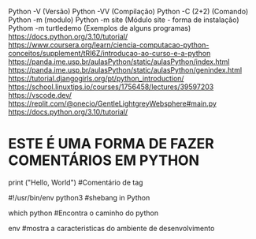 Python -V (Versão)
Python -VV (Compilação)
Python -C (2+2) (Comando)
Python -m (modulo)
Python -m site (Módulo site - forma de instalação)
Pythom -m turtledemo (Exemplos de alguns programas)
https://docs.python.org/3.10/tutorial/
https://www.coursera.org/learn/ciencia-computacao-python-conceitos/supplement/tRI6Z/introducao-ao-curso-e-a-python
https://panda.ime.usp.br/aulasPython/static/aulasPython/index.html
https://panda.ime.usp.br/aulasPython/static/aulasPython/genindex.html
https://tutorial.djangogirls.org/pt/python_introduction/
https://school.linuxtips.io/courses/1756458/lectures/39597203
https://vscode.dev/
https://replit.com/@onecio/GentleLightgreyWebsphere#main.py
https://docs.python.org/3.10/tutorial/

# ESTE É UMA FORMA DE FAZER COMENTÁRIOS EM PYTHON

print ("Hello, World") #Comentário de tag

#!/usr/bin/env python3 #shebang in Python

which python #Encontra o caminho do python 

env #mostra a caracteristicas do ambiente de desenvolvimento
